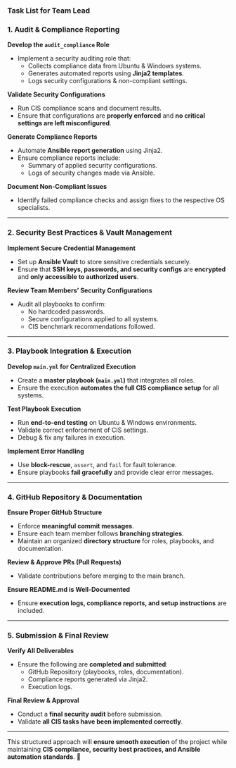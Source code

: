 ### **Task List for Team Lead**

### **1. Audit & Compliance Reporting**

**Develop the `audit_compliance` Role**  
- Implement a security auditing role that:  
  - Collects compliance data from Ubuntu & Windows systems.  
  - Generates automated reports using **Jinja2 templates**.  
  - Logs security configurations & non-compliant settings.  

**Validate Security Configurations**  
- Run CIS compliance scans and document results.  
- Ensure that configurations are **properly enforced** and **no critical settings are left misconfigured**.  

**Generate Compliance Reports**  
- Automate **Ansible report generation** using Jinja2.  
- Ensure compliance reports include:  
  - Summary of applied security configurations.  
  - Logs of security changes made via Ansible.  

**Document Non-Compliant Issues**  
- Identify failed compliance checks and assign fixes to the respective OS specialists.  

---

### **2. Security Best Practices & Vault Management**

**Implement Secure Credential Management**  
- Set up **Ansible Vault** to store sensitive credentials securely.  
- Ensure that **SSH keys, passwords, and security configs** are **encrypted** and **only accessible to authorized users**.  

**Review Team Members’ Security Configurations**  
- Audit all playbooks to confirm:  
  - No hardcoded passwords.  
  - Secure configurations applied to all systems.  
  - CIS benchmark recommendations followed.  

---

### **3. Playbook Integration & Execution**

**Develop `main.yml` for Centralized Execution**  
- Create a **master playbook (`main.yml`)** that integrates all roles.  
- Ensure the execution **automates the full CIS compliance setup** for all systems.  

**Test Playbook Execution**  
- Run **end-to-end testing** on Ubuntu & Windows environments.  
- Validate correct enforcement of CIS settings.  
- Debug & fix any failures in execution.  

**Implement Error Handling**  
- Use **block-rescue**, `assert`, and `fail` for fault tolerance.  
- Ensure playbooks **fail gracefully** and provide clear error messages.  

---

### **4. GitHub Repository & Documentation**

**Ensure Proper GitHub Structure**  
- Enforce **meaningful commit messages**.  
- Ensure each team member follows **branching strategies**.  
- Maintain an organized **directory structure** for roles, playbooks, and documentation.  

**Review & Approve PRs (Pull Requests)**  
- Validate contributions before merging to the main branch.  

**Ensure README.md is Well-Documented**  
- Ensure **execution logs, compliance reports, and setup instructions** are included.  

---

### **5. Submission & Final Review**

**Verify All Deliverables**  
- Ensure the following are **completed and submitted**:  
  - GitHub Repository (playbooks, roles, documentation).  
  - Compliance reports generated via Jinja2.  
  - Execution logs.  

**Final Review & Approval**  
- Conduct a **final security audit** before submission.  
- Validate **all CIS tasks have been implemented correctly**.  

---

This structured approach will **ensure smooth execution** of the project while maintaining **CIS compliance, security best practices, and Ansible automation standards**. 🚀

